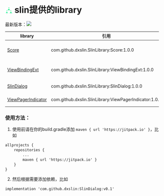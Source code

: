 # <img src="img/slin.png" align="center" width="24" height="24"  />  slin提供的library

最新版本：[![](https://jitpack.io/v/dxslin/SlinLibrary.svg)](https://jitpack.io/#dxslin/SlinLibrary)

| library  |  引用  |  简介  |
|---|---|---|
|  [Score](./Score) |  com.github.dxslin.SlinLibrary:Score:1.0.0  |  封装的Android开发核心库（jetpack套件） |
|  [ViewBindingExt](./ViewBindingExt) |  com.github.dxslin.SlinLibrary:ViewBindingExt:1.0.0   |  ViewBinding扩展方法，快速创建绑定  |
|  [SlinDialog](./SlinDialog) |  com.github.dxslin.SlinLibrary:SlinDialog:1.0.0   |  一个封装了的DialogFragment  |
|  [ViewPagerIndicator](ViewPagerIndicator) |  com.github.dxslin.SlinLibrary:ViewPagerIndicator:1.0.0   |  仿BiliBili的一个tab指示器  |

### 使用方法：

1. 使用前请在你的build.gradle添加 `maven { url 'https://jitpack.io' }`，比如
```
allprojects {
    repositories {
        ...
        maven { url 'https://jitpack.io' }
    }
}
```

2. 然后根据需要添加依赖，比如
```
implementation 'com.github.dxslin:SlinDialog:v0.1'
```
